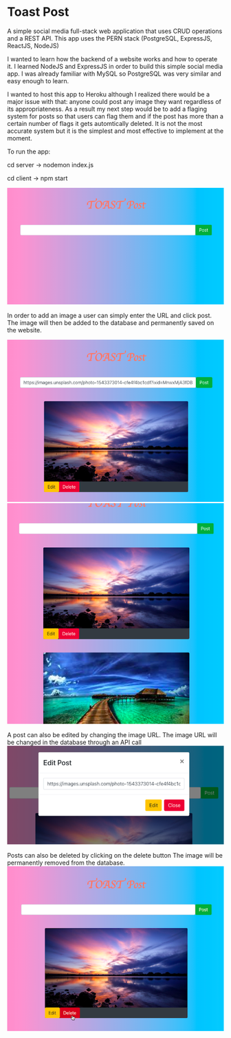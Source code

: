 # Toast Post
A simple social media full-stack web application that uses CRUD operations and a REST API.
This app uses the PERN stack (PostgreSQL, ExpressJS, ReactJS, NodeJS)

I wanted to learn how the backend of a website works and how to operate it. I learned 
NodeJS and ExpressJS in order to build this simple social media app. I was already 
familiar with MySQL so PostgreSQL was very similar and easy enough to learn.

I wanted to host this app to Heroku although I realized there would be a major 
issue with that: anyone could post any image they want regardless of its appropriateness.
As a result my next step would be to add a flaging system for posts so that users can 
flag them and if the post has more than a certain number of flags it gets automtically 
deleted. It is not the most accurate system but it is the simplest and most effective to
implement at the moment.

To run the app:

cd server -> nodemon index.js

cd client -> npm start

![alt text](/client/images/one.png)

In order to add an image a user can simply enter the URL and click post.
The image will then be added to the database and permanently saved on the website.

![alt text](/client/images/two.png)
![alt text](/client/images/three.png)

A post can also be edited by changing the image URL.
The image URL will be changed in the database through an API call
![alt text](/client/images/four.png)

Posts can also be deleted by clicking on the delete button
The image will be permanently removed from the database.
![alt text](/client/images/five.png)


